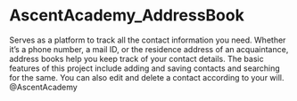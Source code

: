 # AscentAcademy_AddressBook
Serves as a platform to track all the contact information you need. Whether it’s a phone number, a mail ID, or the residence address of an acquaintance, address books help you keep track of your contact details. 
The basic features of this project include adding and saving contacts and searching for the same.
You can also edit and delete a contact according to your will.
@AscentAcademy
